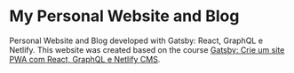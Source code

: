 # My Personal Website and Blog

Personal Website and Blog developed with Gatsby: React, GraphQL e Netlify. This website was created based on the course [Gatsby: Crie um site PWA com React, GraphQL e Netlify CMS](https://www.udemy.com/course/gatsby-crie-um-site-pwa-com-react-graphql-e-netlify-cms/).

